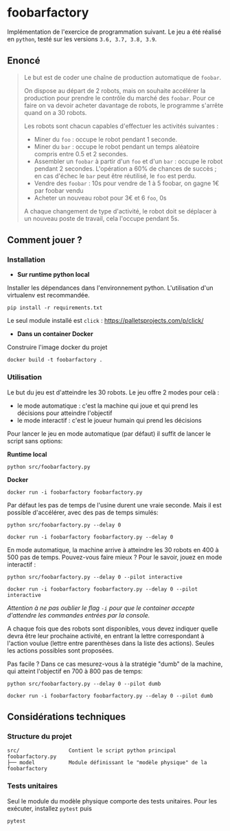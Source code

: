# foobarfactory

Implémentation de l'exercice de programmation suivant. Le jeu a été réalisé en `python`, testé sur les versions `3.6, 3.7, 3.8, 3.9`.

## Enoncé
> 
> Le but est de coder une chaîne de production automatique de `foobar`.
> 
> On dispose au départ de 2 robots, mais on souhaite accélérer la production pour prendre le contrôle du marché des `foobar`. Pour ce faire on va devoir acheter davantage de robots, le programme s'arrête quand on a 30 robots.
> 
> Les robots sont chacun capables d'effectuer les activités suivantes :
> 
> - Miner du `foo` : occupe le robot pendant 1 seconde.
> - Miner du `bar` : occupe le robot pendant un temps aléatoire compris entre 0.5 et 2 secondes.
> - Assembler un `foobar` à partir d'un `foo` et d'un `bar` : occupe le robot pendant 2 secondes. L'opération a 60% de chances de succès ; en cas d'échec le `bar` peut être réutilisé, le `foo` est perdu.
> - Vendre des `foobar` : 10s pour vendre de 1 à 5 foobar, on gagne 1€ par foobar vendu
> - Acheter un nouveau robot pour 3€ et 6 `foo`, 0s
> 
> A chaque changement de type d'activité, le robot doit se déplacer à un nouveau poste de travail, cela l'occupe pendant 5s.


## Comment jouer ?

### Installation

- **Sur runtime python local**

Installer les dépendances dans l'environnement python. L'utilisation d'un virtualenv est recommandée.

```shell
pip install -r requirements.txt
```

Le seul module installé est `click` : https://palletsprojects.com/p/click/

- **Dans un container Docker**

Construire l'image docker du projet

```shell
docker build -t foobarfactory . 
```

### Utilisation

Le but du jeu est d'atteindre les 30 robots. Le jeu offre 2 modes pour celà : 
- le mode automatique : c'est la machine qui joue et qui prend les décisions pour atteindre l'objectif
- le mode interactif : c'est le joueur humain qui prend les décisions

Pour lancer le jeu en mode automatique (par défaut) il suffit de lancer le script sans options:

**Runtime local**

```shell
python src/foobarfactory.py
```

**Docker**

```shell
docker run -i foobarfactory foobarfactory.py
```

Par défaut les pas de temps de l'usine durent une vraie seconde. Mais il est possible d'accélérer, avec des pas de temps simulés:

```shell
python src/foobarfactory.py --delay 0
```

```shell
docker run -i foobarfactory foobarfactory.py --delay 0
```

En mode automatique, la machine arrive à atteindre les 30 robots en 400 à 500 pas de temps. Pouvez-vous faire mieux ? Pour le savoir, jouez en mode interactif :

```shell
python src/foobarfactory.py --delay 0 --pilot interactive
```

```shell
docker run -i foobarfactory foobarfactory.py --delay 0 --pilot interactive
```
*Attention à ne pas oublier le flag `-i` pour que le container accepte d'attendre les commandes entrées par la console.*

A chaque fois que des robots sont disponibles, vous devez indiquer quelle devra être leur prochaine activité, en entrant la lettre correspondant à l'action voulue (lettre entre parenthèses dans la liste des actions). Seules les actions possibles sont proposées.

Pas facile ? Dans ce cas mesurez-vous à la stratégie "dumb" de la machine, qui atteint l'objectif en 700 à 800 pas de temps:

```shell
python src/foobarfactory.py --delay 0 --pilot dumb
```

```shell
docker run -i foobarfactory foobarfactory.py --delay 0 --pilot dumb
```


## Considérations techniques

### Structure du projet

```
src/                Contient le script python principal foobarfactory.py                 
├── model           Module définissant le "modèle physique" de la foobarfactory
```

### Tests unitaires

Seul le module du modèle physique comporte des tests unitaires. Pour les exécuter, installez `pytest` puis

```shell
pytest
```
